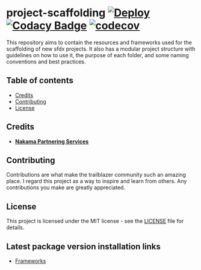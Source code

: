# project-scaffolding [![Deploy](https://github.com/Nakama-Partnering-Services/project-scaffolding/actions/workflows/deploy.yaml/badge.svg)](https://github.com/Nakama-Partnering-Services/project-scaffolding/actions/workflows/deploy.yaml) [![Codacy Badge](https://app.codacy.com/project/badge/Grade/31cf577135ee43f387303e55666f1b20)](https://www.codacy.com/gh/Nakama-Partnering-Services/project-scaffolding/dashboard?utm_source=github.com&utm_medium=referral&utm_content=Nakama-Partnering-Services/project-scaffolding&utm_campaign=Badge_Grade) [![codecov](https://codecov.io/gh/jdkgabri/sfdx-actions-demo/branch/code-checks-action/graph/badge.svg)](https://codecov.io/gh/jdkgabri/project-scaffolding)

This repository aims to contain the resources and frameworks used for the scaffolding of new sfdx projects. It also has a modular project structure with guidelines on how to use it, the purpose of each folder, and some naming conventions and best practices.

## Table of contents

-   [Credits](#credits)
-   [Contributing](#contributing)
-   [License](#license)

## Credits

-   [**Nakama Partnering Services**](https://github.com/Nakama-Partnering-Services)

## Contributing

Contributions are what make the trailblazer community such an amazing place. I regard this project as a way to inspire and learn from others. Any contributions you make are greatly appreciated.

## License

This project is licensed under the MIT license - see the [LICENSE](/LICENSE) file for details.

## Latest package version installation links

-   [Frameworks](https://login.salesforce.com/packaging/installPackage.apexp?p0=04t7Q000000cFXmQAM)
